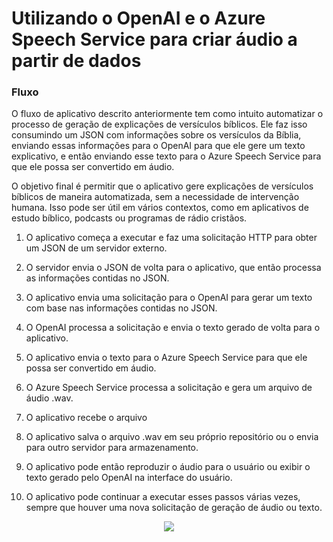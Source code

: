
# Utilizando o OpenAI e o Azure Speech Service para criar áudio a partir de dados

### Fluxo 

O fluxo de aplicativo descrito anteriormente tem como intuito automatizar o processo de geração de explicações de versículos bíblicos. Ele faz isso consumindo um JSON com informações sobre os versículos da Bíblia, enviando essas informações para o OpenAI para que ele gere um texto explicativo, e então enviando esse texto para o Azure Speech Service para que ele possa ser convertido em áudio.

O objetivo final é permitir que o aplicativo gere explicações de versículos bíblicos de maneira automatizada, sem a necessidade de intervenção humana. Isso pode ser útil em vários contextos, como em aplicativos de estudo bíblico, podcasts ou programas de rádio cristãos.

1. O aplicativo começa a executar e faz uma solicitação HTTP para obter um JSON de um servidor externo.

2. O servidor envia o JSON de volta para o aplicativo, que então processa as informações contidas no JSON.

3. O aplicativo envia uma solicitação para o OpenAI para gerar um texto com base nas informações contidas no JSON.

4. O OpenAI processa a solicitação e envia o texto gerado de volta para o aplicativo.

5. O aplicativo envia o texto para o Azure Speech Service para que ele possa ser convertido em áudio.

6. O Azure Speech Service processa a solicitação e gera um arquivo de áudio .wav.

7. O aplicativo recebe o arquivo

8. O aplicativo salva o arquivo .wav em seu próprio repositório ou o envia para outro servidor para armazenamento.

9. O aplicativo pode então reproduzir o áudio para o usuário ou exibir o texto gerado pelo OpenAI na interface do usuário.

10. O aplicativo pode continuar a executar esses passos várias vezes, sempre que houver uma nova solicitação de geração de áudio ou texto.



<p align="center">
  <img src="https://user-images.githubusercontent.com/38250160/210195042-c489eba3-60a3-4f8d-b527-2e0598e5451e.png">
</p>
